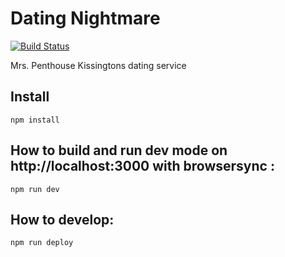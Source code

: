 # Dating Nightmare

[![Build Status](https://travis-ci.org/TransNeptunianStudios/Dating-Nightmare.svg?branch=master)](https://travis-ci.org/TransNeptunianStudios/Dating-Nightmare)

Mrs. Penthouse Kissingtons dating service

## Install 

`npm install`

## How to build and run dev mode on http://localhost:3000 with browsersync :

`npm run dev`

## How to develop:

`npm run deploy`

